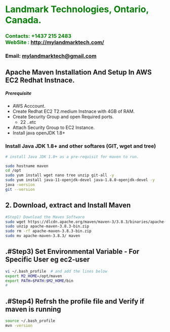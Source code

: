 #  **<span style="color:green">Landmark Technologies, Ontario, Canada.</span>**
### **<span style="color:green">Contacts: +1437 215 2483<br> WebSite : <http://mylandmarktech.com/></span>**
### **Email: mylandmarktech@gmail.com**



## Apache Maven Installation And Setup In AWS EC2 Redhat Instnace.
##### Prerequisite
+ AWS Acccount.
+ Create Redhat EC2 T2.medium Instnace with 4GB of RAM.
+ Create Security Group and open Required ports.
   + 22 ..etc
+ Attach Security Group to EC2 Instance.
+ Install java openJDK 1.8+

### Install Java JDK 1.8+  and other softares (GIT, wget and tree)

``` sh
# install Java JDK 1.8+ as a pre-requisit for maven to run.

sudo hostname maven
cd /opt
sudo yum install wget nano tree unzip git-all -y
sudo yum install java-11-openjdk-devel java-1.8.0-openjdk-devel -y
java -version
git --version
```

## 2. Download, extract and Install Maven
``` sh
#Step1) Download the Maven Software
sudo wget https://dlcdn.apache.org/maven/maven-3/3.8.3/binaries/apache-maven-3.8.3-bin.zip
sudo unzip apache-maven-3.8.3-bin.zip
sudo rm -rf apache-maven-3.8.3-bin.zip
sudo mv apache-maven-3.8.3/ maven
```
## .#Step3) Set Environmental Variable  - For Specific User eg ec2-user
``` sh
vi ~/.bash_profile  # and add the lines below
export M2_HOME=/opt/maven
export PATH=$PATH:$M2_HOME/bin
#
```
## .#Step4) Refrsh the profile file and Verify if maven is running
```sh
source ~/.bash_profile
mvn -version
```

